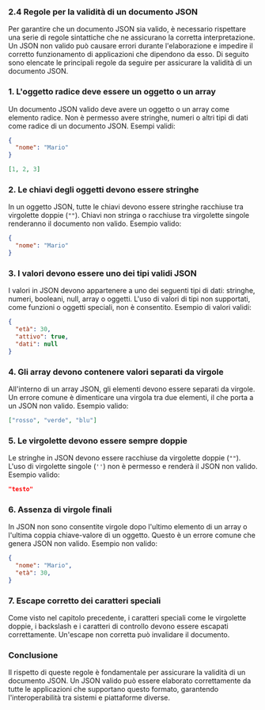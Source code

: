 ### 2.4 Regole per la validità di un documento JSON

Per garantire che un documento JSON sia valido, è necessario rispettare una serie di regole sintattiche che ne assicurano la corretta interpretazione. Un JSON non valido può causare errori durante l'elaborazione e impedire il corretto funzionamento di applicazioni che dipendono da esso. Di seguito sono elencate le principali regole da seguire per assicurare la validità di un documento JSON.

### 1. L'oggetto radice deve essere un oggetto o un array
Un documento JSON valido deve avere un oggetto o un array come elemento radice. Non è permesso avere stringhe, numeri o altri tipi di dati come radice di un documento JSON. Esempi validi:
```json
{
  "nome": "Mario"
}
```
```json
[1, 2, 3]
```

### 2. Le chiavi degli oggetti devono essere stringhe
In un oggetto JSON, tutte le chiavi devono essere stringhe racchiuse tra virgolette doppie (`""`). Chiavi non stringa o racchiuse tra virgolette singole renderanno il documento non valido. Esempio valido:
```json
{
  "nome": "Mario"
}
```

### 3. I valori devono essere uno dei tipi validi JSON
I valori in JSON devono appartenere a uno dei seguenti tipi di dati: stringhe, numeri, booleani, null, array o oggetti. L'uso di valori di tipi non supportati, come funzioni o oggetti speciali, non è consentito. Esempio di valori validi:
```json
{
  "età": 30,
  "attivo": true,
  "dati": null
}
```

### 4. Gli array devono contenere valori separati da virgole
All'interno di un array JSON, gli elementi devono essere separati da virgole. Un errore comune è dimenticare una virgola tra due elementi, il che porta a un JSON non valido. Esempio valido:
```json
["rosso", "verde", "blu"]
```

### 5. Le virgolette devono essere sempre doppie
Le stringhe in JSON devono essere racchiuse da virgolette doppie (`""`). L'uso di virgolette singole (`''`) non è permesso e renderà il JSON non valido. Esempio valido:
```json
"testo"
```

### 6. Assenza di virgole finali
In JSON non sono consentite virgole dopo l'ultimo elemento di un array o l'ultima coppia chiave-valore di un oggetto. Questo è un errore comune che genera JSON non valido. Esempio non valido:
```json
{
  "nome": "Mario",
  "età": 30,
}
```

### 7. Escape corretto dei caratteri speciali
Come visto nel capitolo precedente, i caratteri speciali come le virgolette doppie, i backslash e i caratteri di controllo devono essere escapati correttamente. Un'escape non corretta può invalidare il documento.

### Conclusione
Il rispetto di queste regole è fondamentale per assicurare la validità di un documento JSON. Un JSON valido può essere elaborato correttamente da tutte le applicazioni che supportano questo formato, garantendo l'interoperabilità tra sistemi e piattaforme diverse.

